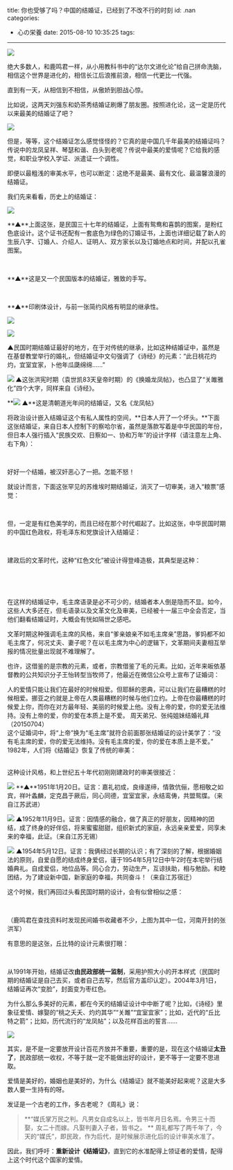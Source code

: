 title: 你也受够了吗？中国的结婚证，已经到了不改不行的时刻
id: .nan
categories:
  - 心の栄養
date: 2015-08-10 10:35:25
tags:
---

![](http://mmbiz.qpic.cn/mmbiz/8BnyXm6lH454ia9uM43AT85pANsPtkhpmHXC0cL3DgTsmMOGFSEWktR4mrYaicygY50icAJuiaqbCxxSWfvxogmeXw/640?tp=webp&amp;wxfrom=5&amp;wx_lazy=1)

绝大多数人，和鹿鸣君一样，从小用教科书中的“达尔文进化论”给自己拼命洗脑，相信这个世界是进化的，相信长江后浪推前浪，相信一代更比一代强。

直到有一天，从相信到不相信，从傲娇到胆战心惊。

比如说，这两天刘强东和奶茶秀结婚证刷爆了朋友圈。按照进化论，这一定是历代以来最美的结婚证了吧？

![](http://mmbiz.qpic.cn/mmbiz/8BnyXm6lH46LyicO51ialCDWOMcoJZooODW6sAwu7Lq7ESvpGYm7mibpUAKTMC0X7NhWJmaAoweibo1TZNP19NUM3g/640?wx_fmt=jpeg&amp;tp=webp&amp;wxfrom=5&amp;wx_lazy=1)

但是，等等，这个结婚证怎么感觉怪怪的？它真的是中国几千年最美的结婚证吗？传说中的龙凤呈祥、琴瑟和谐、白头到老呢？传说中最美的爱情呢？它给我的感觉，和职业学校入学证、派遣证一个调性。

即便以最粗浅的审美水平，也可以断定：这绝不是最美、最有文化、最温馨浪漫的结婚证。

我们先来看看，历史上的结婚证：

![](http://mmbiz.qpic.cn/mmbiz/8BnyXm6lH46LyicO51ialCDWOMcoJZooODcjBIGS8e0jpWTR0hk7V4IQmozRIFQJ5F99XkveqvTvQzmOBd4tloqA/640?wx_fmt=jpeg&amp;tp=webp&amp;wxfrom=5&amp;wx_lazy=1)

**▲**上面这张，是民国三十七年的结婚证，上面有鸳鸯和喜鹊的图案，是粉红色底设计。这个证书还配有一套底色为绿色的订婚证书，上面也详细记载了新人的生辰八字、订婚人、介绍人、证明人、双方家长以及订婚地点和时间，并配以孔雀图案。

&nbsp;

**▲**这是又一个民国版本的结婚证，雅致的手写。

&nbsp;

**▲**印刷体设计，与前一张简约风格有明显的继承性。

**![](http://mmbiz.qpic.cn/mmbiz/8BnyXm6lH46LyicO51ialCDWOMcoJZooODFHIrUbRHqzAIqRWhf5SA8ictDP4O7ECZgjRHQRlQf7DF2hG6rA53rQw/640?wx_fmt=jpeg&amp;tp=webp&amp;wxfrom=5&amp;wx_lazy=1)**

**![](http://mmbiz.qpic.cn/mmbiz/8BnyXm6lH46LyicO51ialCDWOMcoJZooODbTJgzxVv1cefpic4cGMVyZd2gEROFnuaibSFwhAd5l86jXmCG9iahXGNQ/640?wx_fmt=jpeg&amp;tp=webp&amp;wxfrom=5&amp;wx_lazy=1)**

**<strong>▲**</strong>民国时期结婚证最好的地方，在于对传统的继承，比如这种结婚证中，虽然是在基督教堂举行的婚礼，但结婚证中文句强调了《诗经》的元素：“此日桃花灼灼，宜室宜家，卜他年瓜瓞绵绵……”

**![](http://mmbiz.qpic.cn/mmbiz/8BnyXm6lH46LyicO51ialCDWOMcoJZooODysbFV2UF3C8ZHVdFtNLpKW9EWE0HlHutxvILpXJtqkShJYkVI4uicbw/640?wx_fmt=jpeg&amp;tp=webp&amp;wxfrom=5&amp;wx_lazy=1)
<strong><strong>▲**</strong></strong>这张洪宪时期（袁世凯83天皇帝时期）的《换婚龙凤帖》，也凸显了“关雎雅化”四个大字，同样来自《诗经》。

**![](http://mmbiz.qpic.cn/mmbiz/8BnyXm6lH46LyicO51ialCDWOMcoJZooODDenNcZKL8dicTujsY1XnKR3uCSnM4BnNbI5ySnScxMjPmTWwcWaBOPg/640?wx_fmt=jpeg&amp;tp=webp&amp;wxfrom=5&amp;wx_lazy=1)
▲**这是清朝道光年间的结婚证，又名《龙凤帖》

将政治设计嵌入结婚证这个有私人属性的空间，**日本人开了一个坏头。**下面这张结婚证，来自日本人控制下的察哈尔省，虽然是落款写着是中华民国的年份，但日本人强行插入“民族交欢、日察如一、协和万年”的设计字样（请注意左上角、右下角）：

&nbsp;

好好一个结婚，被汉奸恶心了一把。怎能不怒！

就设计而言，下面这张罕见的苏维埃时期结婚证，消灭了一切审美，进入“粮票”感觉：

&nbsp;

但，一定是有红色美学的，而且已经在那个时代崛起了。比如这张，中华民国时期的中国红色政权，将毛泽东和党旗设计入结婚证：

&nbsp;

建政后的文革时代，这种“红色文化”被设计得登峰造极，其典型是这种：

&nbsp;

&nbsp;

在这样的结婚证中，毛主席语录是必不可少的，结婚者本人倒是隐而不显。如今，这些人大多还在，但毛语录以及文革文化及审美，已经被十一届三中全会否定，当他们翻看结婚证时，大概会有恍如隔世之感吧。

文革时期这种强调毛主席的风格，来自“爹亲娘亲不如毛主席亲”思路，爹妈都不如毛主席了，何况丈夫、妻子呢？在以毛主席为中心的逻辑下，文革期间夫妻相互举报的情况批量出现就不难理解了。

也许，这借鉴的是宗教的元素，或者，宗教借鉴了毛的元素。比如，近年来皈依基督教的公共知识分子王怡转型当牧师了，他最近在微信公众号上宣布了证婚词：

<section><section>人的爱情只能让我们在最好的时候相爱。但耶稣的恩典，可以让我们在最糟糕的时候相爱。挪亚之约就是上帝在人类最糟糕的时候与他们立约。上帝在你最糟糕的时候爱上你，而你在对方最年轻、美丽的时候爱上他。没有上帝的爱，你的爱无法维持。没有上帝的爱，你的爱在本质上是不爱。
周天弟兄、张纯姐妹结婚礼拜（20150704）

</section></section>这个证婚词中，将“上帝”换为“毛主席”就符合前面那张结婚证的设计美学了：“没有毛主席的爱，你的爱无法维持。没有毛主席的爱，你的爱在本质上是不爱。”

<section>1982年，人们将《结婚证》恢复了传统的审美：

</section>&nbsp;

这种设计风格，和上世纪五十年代初刚刚建政时的审美很接近：

![](http://mmbiz.qpic.cn/mmbiz/8BnyXm6lH46LyicO51ialCDWOMcoJZooODISxRxiarN65pvriaY5ibCsFdSIvibrAkuQVOhZ5t4ItpKT7ZJWDPlCwQAw/640?wx_fmt=jpeg&amp;tp=webp&amp;wxfrom=5&amp;wx_lazy=1)
**▲**1951年1月20日。证言：嘉礼初成，良缘遂缔，情敦伉俪，愿相敬之如宾，祥叶螽麟，定克昌于厥后，同心同德，宜室宜家，永结鸾俦，共盟鸳牒。（来自江苏武进）

![](http://mmbiz.qpic.cn/mmbiz/8BnyXm6lH46LyicO51ialCDWOMcoJZooODquHANVRNvf2Q98evIicNqfjYG8U4TKvq7ccfTRvuLnUxXhH8qFJk9eg/640?wx_fmt=jpeg&amp;tp=webp&amp;wxfrom=5&amp;wx_lazy=1)
**<strong>▲**</strong>1952年11月9日。证言：因情感的融合，做了真正的好朋友，因精神的团结，成了终身的好伴侣，将来蜜蜜甜甜，组织新式的家庭，永远亲亲爱爱，同享未来的幸福，此证。（来自江苏无锡）

![](http://mmbiz.qpic.cn/mmbiz/8BnyXm6lH46LyicO51ialCDWOMcoJZooOD7uiaUR1icQB3ov4ic4VibBrwmsaqWq1lWZV2P8qNATZ5wp9Nr02pT6g5og/640?wx_fmt=jpeg&amp;tp=webp&amp;wxfrom=5&amp;wx_lazy=1)
**<strong><strong>▲**</strong></strong>1954年5月12日。证言：我俩经过长期的认识；有了深刻的了解，根据婚姻法的原则，自爱自愿的结成终身爱侣，谨于1954年5月12日中午2时在本宅举行结婚典礼。自成爱侣，地位品等。同心合力，劳动生产，互谅扶助，相与勉励。和睦团结，为了建设新中国，新家庭的幸福，共同奋斗！（来自江苏宿迁）

这个时候，我们再回过头看民国时期的设计，会有似曾相似之感：

&nbsp;

（鹿鸣君在查找资料时发现民间婚书收藏者不少，上图为其中一位，河南开封的张洪军）

有意思的是这张，丘比特的设计元素很打眼：

&nbsp;

从1991年开始，结婚证改**由民政部统一监制**，采用护照大小的开本样式（民国时期的结婚证是自己去买，或者自己去写，然后官方盖印认定）。2004年3月1日，结婚证再次“变脸”，封面变为枣红色。

为什么那么多美好的元素，都在今天的结婚证设计中中断了呢？比如，《诗经》里象征爱情、嫁娶的“桃之夭夭、灼灼其华”“关雎”“宜室宜家”；比如，近代的“丘比特之箭”；比如，历代流行的“龙凤帖”；以及花样百出的誓言……

![](http://mmbiz.qpic.cn/mmbiz/8BnyXm6lH46LyicO51ialCDWOMcoJZooODeVYwAt7lXblwc0BOYblibqM19maGVlLRcx7p1bZTb0LsIXmw8pQkupA/640?wx_fmt=jpeg&amp;tp=webp&amp;wxfrom=5&amp;wx_lazy=1)

其实，是不是一定要放开设计百花齐放并不重要，重要的是，现在这个结婚证**太丑了**，民政部统一收权，不等于就一定不能做出好的设计，更不等于一定要不思进取。

爱情是美好的，婚姻也是美好的，为什么《结婚证》就不能美好起来呢？这是大多数人要一生持有的呀。

发证是一个古老的工作，多古老呢？《周礼》说：
> **“媒氏掌万民之判。凡男女自成名以上，皆书年月日名焉。令男三十而娶，女二十而嫁。凡娶判妻入子者，皆书之。 **
周礼都写了两千年了，今天的“媒氏”，即民政，作为后代，是时候展示进化后的设计审美水准了。

因此，我们呼吁：**重新设计《结婚证》**，直到它的水准配得上领证者的爱情，配得上这个时代这个国家的爱情。